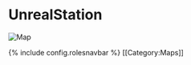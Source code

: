 # UnrealStation



![Map](UnrealStation.png) 









 {% include config.rolesnavbar %}
[[Category:Maps]]